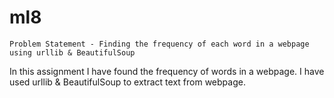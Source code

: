 # ml8





    Problem Statement - Finding the frequency of each word in a webpage using urllib & BeautifulSoup

In this assignment I have found the frequency of words in a webpage. I have used urllib & BeautifulSoup to extract text from webpage.

